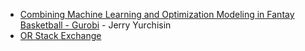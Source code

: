 * [Combining Machine Learning and Optimization Modeling in Fantay Basketball - Gurobi](https://www.gurobi.com/resource/fantasy_basketball/) - Jerry Yurchisin
* [OR Stack Exchange](https://or.stackexchange.com/)
